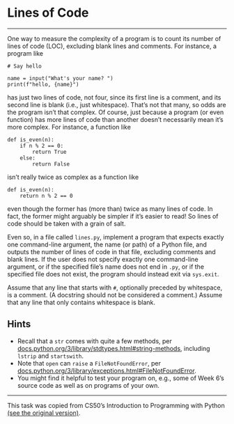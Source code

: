 # Lines of Code

---

One way to measure the complexity of a program is to count its number of lines of code (LOC), excluding blank lines and comments. For instance, a program like

```
# Say hello

name = input("What's your name? ")
print(f"hello, {name}")
```

has just two lines of code, not four, since its first line is a comment, and its second line is blank (i.e., just whitespace). That’s not that many, so odds are the program isn’t that complex. Of course, just because a program (or even function) has more lines of code than another doesn’t necessarily mean it’s more complex. For instance, a function like

```
def is_even(n):
    if n % 2 == 0:
        return True
    else:
        return False
```

isn’t really twice as complex as a function like

```
def is_even(n):
    return n % 2 == 0
```

even though the former has (more than) twice as many lines of code. In fact, the former might arguably be simpler if it’s easier to read! So lines of code should be taken with a grain of salt.

Even so, in a file called `lines.py`, implement a program that expects exactly one command-line argument, the name (or path) of a Python file, and outputs the number of lines of code in that file, excluding comments and blank lines. If the user does not specify exactly one command-line argument, or if the specified file’s name does not end in `.py`, or if the specified file does not exist, the program should instead exit via `sys.exit`.

Assume that any line that starts with `#`, optionally preceded by whitespace, is a comment. (A docstring should not be considered a comment.) Assume that any line that only contains whitespace is blank.

## Hints

- Recall that a `str` comes with quite a few methods, per [docs.python.org/3/library/stdtypes.html#string-methods](docs.python.org/3/library/stdtypes.html#string-methods), including `lstrip` and `startswith`.
- Note that `open` can `raise` a `FileNotFoundError`, per [docs.python.org/3/library/exceptions.html#FileNotFoundError](docs.python.org/3/library/exceptions.html#FileNotFoundError).
- You might find it helpful to test your program on, e.g., some of Week 6’s source code as well as on programs of your own.

---

This task was copied from CS50’s Introduction to Programming with Python
[(see the original version)](https://cs50.harvard.edu/python/2022/psets/6/lines/).
